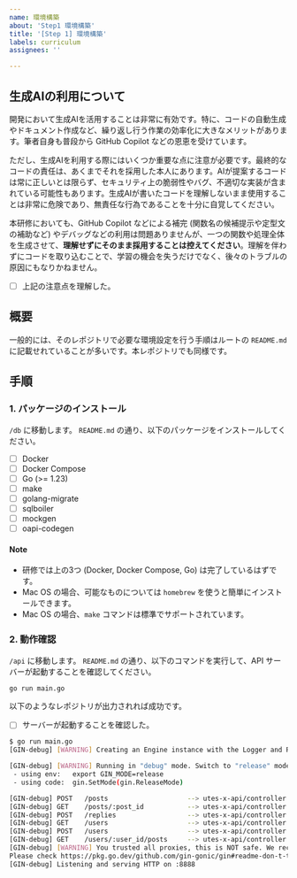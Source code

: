 ```yaml
---
name: 環境構築
about: 'Step1 環境構築'
title: '[Step 1] 環境構築'
labels: curriculum
assignees: ''

---
```


## 生成AIの利用について

開発において生成AIを活用することは非常に有効です。特に、コードの自動生成やドキュメント作成など、繰り返し行う作業の効率化に大きなメリットがあります。筆者自身も普段から GitHub Copilot などの恩恵を受けています。

ただし、生成AIを利用する際にはいくつか重要な点に注意が必要です。最終的なコードの責任は、あくまでそれを採用した本人にあります。AIが提案するコードは常に正しいとは限らず、セキュリティ上の脆弱性やバグ、不適切な実装が含まれている可能性もあります。生成AIが書いたコードを理解しないまま使用することは非常に危険であり、無責任な行為であることを十分に自覚してください。

本研修においても、GitHub Copilot などによる補完 (関数名の候補提示や定型文の補助など) やデバッグなどの利用は問題ありませんが、一つの関数や処理全体を生成させて、**理解せずにそのまま採用することは控えてください**。理解を伴わずにコードを取り込むことで、学習の機会を失うだけでなく、後々のトラブルの原因にもなりかねません。

- [ ] 上記の注意点を理解した。

## 概要

一般的には、そのレポジトリで必要な環境設定を行う手順はルートの `README.md` に記載せれていることが多いです。本レポジトリでも同様です。

## 手順

### 1. パッケージのインストール

`/db` に移動します。
`README.md` の通り、以下のパッケージをインストールしてください。

- [ ] Docker
- [ ] Docker Compose
- [ ] Go (>= 1.23)
- [ ] make
- [ ] golang-migrate
- [ ] sqlboiler
- [ ] mockgen
- [ ] oapi-codegen

#### Note

- 研修では上の3つ (Docker, Docker Compose, Go) は完了しているはずです。
- Mac OS の場合、可能なものについては `homebrew` を使うと簡単にインストールできます。
- Mac OS の場合、`make` コマンドは標準でサポートされています。

### 2. 動作確認

`/api` に移動します。
`README.md` の通り、以下のコマンドを実行して、API サーバーが起動することを確認してください。

```bash
go run main.go
```

以下のようなレポジトリが出力されれば成功です。
- [ ] サーバーが起動することを確認した。

```bash
$ go run main.go
[GIN-debug] [WARNING] Creating an Engine instance with the Logger and Recovery middleware already attached.

[GIN-debug] [WARNING] Running in "debug" mode. Switch to "release" mode in production.
 - using env:   export GIN_MODE=release
 - using code:  gin.SetMode(gin.ReleaseMode)

[GIN-debug] POST   /posts                    --> utes-x-api/controller.(*ServerInterfaceWrapper).PostPosts-fm (4 handlers)
[GIN-debug] GET    /posts/:post_id           --> utes-x-api/controller.(*ServerInterfaceWrapper).GetPostsPostId-fm (4 handlers)
[GIN-debug] POST   /replies                  --> utes-x-api/controller.(*ServerInterfaceWrapper).PostReplies-fm (4 handlers)
[GIN-debug] GET    /users                    --> utes-x-api/controller.(*ServerInterfaceWrapper).GetUsers-fm (4 handlers)
[GIN-debug] POST   /users                    --> utes-x-api/controller.(*ServerInterfaceWrapper).PostUsers-fm (4 handlers)
[GIN-debug] GET    /users/:user_id/posts     --> utes-x-api/controller.(*ServerInterfaceWrapper).GetUsersUserIdPosts-fm (4 handlers)
[GIN-debug] [WARNING] You trusted all proxies, this is NOT safe. We recommend you to set a value.
Please check https://pkg.go.dev/github.com/gin-gonic/gin#readme-don-t-trust-all-proxies for details.
[GIN-debug] Listening and serving HTTP on :8888
```
